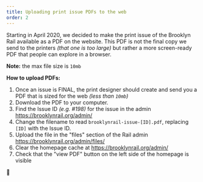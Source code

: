 ```yaml
---
title: Uploading print issue PDFs to the web
order: 2
---
```

Starting in April 2020, we decided to make the print issue of the Brooklyn Rail available as a PDF on the website. This PDF is not the final copy we send to the printers *(that one is too large)* but rather a more screen-ready PDF that people can explore in a browser.

**Note:** the max file size is `10mb`

**How to upload PDFs:**

1. Once an issue is FINAL, the print designer should create and send you a PDF that is sized for the web *(less than `10mb`)*
2. Download the PDF to your computer.
3. Find the Issue ID *(e.g. #198)* for the issue in the admin <https://brooklynrail.org/admin/>
4. Change the filename to read `brooklynrail-issue-[ID].pdf`, replacing `[ID]` with the Issue ID.
5. Upload the file in the "files" section of the Rail admin <https://brooklynrail.org/admin/files/>
6. Clear the homepage cache at <https://brooklynrail.org/admin/>
7. Check that the "view PDF" button on the left side of the homepage is visible

:tada: